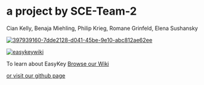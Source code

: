 # a project by SCE-Team-2
Cian Kelly, Benaja Miehling, Philip Krieg, Romane Grinfeld, Elena Sushansky

[![397939160-7dde2128-d041-45be-9e10-abc812ae62ee](https://github.com/user-attachments/assets/c41caa2c-4736-4b88-9ee3-d82650a133d8)](https://github.com/Real-Projects-Digitalization/SCE-Team-2/wiki)

[![easykeywiki](https://github.com/user-attachments/assets/366785ca-ce0d-4919-9845-66ab3fd10297)](https://github.com/Real-Projects-Digitalization/SCE-Team-2/wiki)

To learn about EasyKey [Browse our Wiki](https://github.com/Real-Projects-Digitalization/SCE-Team-2/wiki)

[or visit our github page](https://ciankelly-dotcom.github.io)

